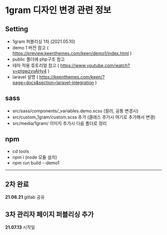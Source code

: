 # 1gram 디자인 변경 관련 정보

## Setting

- 1gram 퍼블리싱 1차 (2021.05.10)
- demo 1 버전 참고 ( https://preview.keenthemes.com/keen/demo1/index.html )
- public 폴더에 php구조 참고
- 테마 적용 튜토리얼 참고 ( https://www.youtube.com/watch?v=ptgwzvvAHy4 )
- laravel 설명 ( https://keenthemes.com/keen/?page=docs&section=laravel-integration )

## sass

- src/sass/components/\_variables.demo.scss (컬러, 공통 변경시)
- src/custom_1gram/custom.scss 추가 (클래스 추가시 여기로 추가해서 변경)
- src/media/1gram/ 이미지 추가시 다음 폴더로 정리

## npm

- cd tools
- npm i (node 모듈 설치)
- npm run build --demo1

---

## 2차 완료

<strong>21.06.21</strong> gitlab 공유


## 3차 관리자 페이지 퍼블리싱 추가
<strong>21.07.13</strong> 시작일
